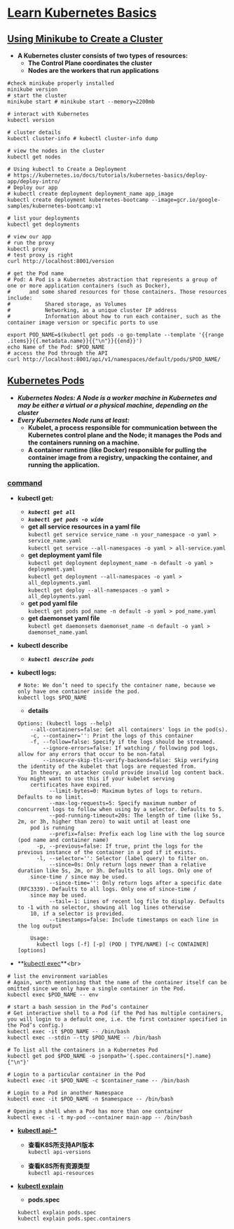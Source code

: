 # [Learn Kubernetes Basics](https://kubernetes.io/docs/tutorials/kubernetes-basics/)

## [Using Minikube to Create a Cluster](https://kubernetes.io/docs/tutorials/kubernetes-basics/create-cluster/cluster-intro/)
* **A Kubernetes cluster consists of two types of resources:**
    * **The Control Plane coordinates the cluster**
    * **Nodes are the workers that run applications**
```
#check minikube properly installed
minikube version
# start the cluster
minikube start # minikube start --memory=2200mb

# interact with Kubernetes
kubectl version

# cluster details
kubectl cluster-info # kubectl cluster-info dump

# view the nodes in the cluster
kubectl get nodes

# Using kubectl to Create a Deployment
# https://kubernetes.io/docs/tutorials/kubernetes-basics/deploy-app/deploy-intro/
# Deploy our app
# kubectl create deployment deployment_name app_image
kubectl create deployment kubernetes-bootcamp --image=gcr.io/google-samples/kubernetes-bootcamp:v1

# list your deployments
kubectl get deployments

# view our app
# run the proxy
kubectl proxy
# test proxy is right
curl http://localhost:8001/version

# get the Pod name
# Pod: A Pod is a Kubernetes abstraction that represents a group of one or more application containers (such as Docker),
#      and some shared resources for those containers. Those resources include:
#           Shared storage, as Volumes
#           Networking, as a unique cluster IP address
#           Information about how to run each container, such as the container image version or specific ports to use

export POD_NAME=$(kubectl get pods -o go-template --template '{{range .items}}{{.metadata.name}}{{"\n"}}{{end}}')
echo Name of the Pod: $POD_NAME
# access the Pod through the API
curl http://localhost:8001/api/v1/namespaces/default/pods/$POD_NAME/
```

## [Kubernetes Pods](https://kubernetes.io/docs/tutorials/kubernetes-basics/explore/explore-intro/)
* ***Kubernetes Nodes: A Node is a worker machine in Kubernetes and may be either a virtual or a physical machine, depending on the cluster***<br>
* ***Every Kubernetes Node runs at least:***<br>
    * **Kubelet, a process responsible for communication between the Kubernetes control plane and the Node; it manages the Pods and the containers running on a machine.**<br>
    * **A container runtime (like Docker) responsible for pulling the container image from a registry, unpacking the container, and running the application.**<br>
### **[command](https://kubernetes.io/docs/reference/generated/kubectl/kubectl-commands)**
* **kubectl get:**<br>
    * ***`kubectl get all`***<br>
    * ***`kubectl get pods -o wide`***<br>
    * **get all service resources in a yaml file**<br>
    `kubectl get service service_name -n your_namespace -o yaml > service_name.yaml`<br>
    `kubectl get service --all-namespaces -o yaml > all-service.yaml`<br>
    * **get deployment yaml file**<br>
    `kubectl get deployment deployment_name -n default -o yaml > deployment.yaml`<br>
    `kubectl get deployment --all-namespaces -o yaml > all_deployments.yaml`<br>
    `kubectl get deploy --all-namespaces -o yaml > all_deployments.yaml`<br>
    * **get pod yaml file**<br>
    `kubectl get pods pod_name -n default -o yaml > pod_name.yaml`<br>
    * **get daemonset yaml file**<br>
    `kubectl get daemonsets daemonset_name -n default -o yaml > daemonset_name.yaml`<br>

* **kubectl describe**<br>
    * ***`kubectl describe pods`***<br>

* **kubectl logs:**<br>
    ```
    # Note: We don’t need to specify the container name, because we only have one container inside the pod.
    kubectl logs $POD_NAME
    ```
    * **details**
    ```
    Options: (kubectl logs --help)
        --all-containers=false: Get all containers' logs in the pod(s).
        -c, --container='': Print the logs of this container
        -f, --follow=false: Specify if the logs should be streamed.
            --ignore-errors=false: If watching / following pod logs, allow for any errors that occur to be non-fatal
            --insecure-skip-tls-verify-backend=false: Skip verifying the identity of the kubelet that logs are requested from.
        In theory, an attacker could provide invalid log content back. You might want to use this if your kubelet serving
        certificates have expired.
              --limit-bytes=0: Maximum bytes of logs to return. Defaults to no limit.
              --max-log-requests=5: Specify maximum number of concurrent logs to follow when using by a selector. Defaults to 5.
              --pod-running-timeout=20s: The length of time (like 5s, 2m, or 3h, higher than zero) to wait until at least one
        pod is running
              --prefix=false: Prefix each log line with the log source (pod name and container name)
          -p, --previous=false: If true, print the logs for the previous instance of the container in a pod if it exists.
          -l, --selector='': Selector (label query) to filter on.
              --since=0s: Only return logs newer than a relative duration like 5s, 2m, or 3h. Defaults to all logs. Only one of
        since-time / since may be used.
              --since-time='': Only return logs after a specific date (RFC3339). Defaults to all logs. Only one of since-time /
        since may be used.
              --tail=-1: Lines of recent log file to display. Defaults to -1 with no selector, showing all log lines otherwise
        10, if a selector is provided.
              --timestamps=false: Include timestamps on each line in the log output
        
        Usage:
          kubectl logs [-f] [-p] (POD | TYPE/NAME) [-c CONTAINER] [options]
    ```
* **[kubectl exec](https://www.shellhacks.com/kubectl-exec-shell-login-to-pod-container/#:~:text=A%20kubectl%20exec%20command%20serves%20for%20executing%20commands,interactive%20shell%20session%20using%20the%20kubectl%20exec%20command.)**<br>
```
# list the environment variables
# Again, worth mentioning that the name of the container itself can be omitted since we only have a single container in the Pod.
kubectl exec $POD_NAME -- env

# start a bash session in the Pod’s container
# Get interactive shell to a Pod (if the Pod has multiple containers, you will login to a default one, i.e. the first container specified in the Pod’s config.)
kubectl exec -it $POD_NAME -- /bin/bash
kubectl exec --stdin --tty $POD_NAME -- /bin/bash

# To list all the containers in a Kubernetes Pod
kubectl get pod $POD_NAME -o jsonpath='{.spec.containers[*].name}{"\n"}'

# Login to a particular container in the Pod
kubectl exec -it $POD_NAME -c $container_name -- /bin/bash

# Login to a Pod in another Namespace
kubectl exec -it $POD_NAME -n $namespace -- /bin/bash

# Opening a shell when a Pod has more than one container
kubectl exec -i -t my-pod --container main-app -- /bin/bash
```

* **[kubectl api-*](https://blog.csdn.net/weixin_39926739/article/details/111764289)**<br>
    * **查看K8S所支持API版本**<br>
    `kubectl api-versions`

    * **查看K8S所有资源类型**<br>
    `kubectl api-resources`

* **[kubectl explain]()**
    * **pods.spec**<br>
    ```
    kubectl explain pods.spec
    kubectl explain pods.spec.containers
    ```
